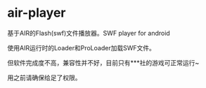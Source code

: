 # air-player
基于AIR的Flash(swf)文件播放器。SWF player for android

使用AIR运行时的Loader和ProLoader加载SWF文件。

但软件完成度不高，兼容性并不好，目前只有***社的游戏可正常运行~

用之前请确保给足了权限。